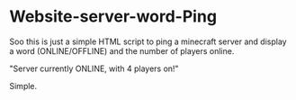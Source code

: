 # Website-server-word-Ping


Soo this is just a simple HTML script to ping a minecraft server and display a word (ONLINE/OFFLINE) and the number of players online.

"Server currently ONLINE, with 4 players on!"

Simple.

